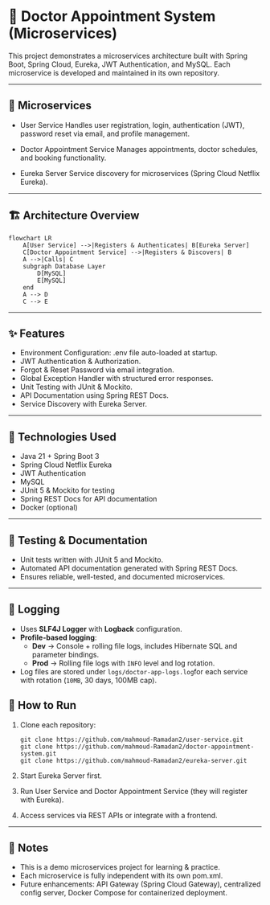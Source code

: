 # 🏥 Doctor Appointment System (Microservices)

This project demonstrates a microservices architecture built with Spring
Boot, Spring Cloud, Eureka, JWT Authentication, and MySQL.
Each microservice is developed and maintained in its own repository.

------------------------------------------------------------------------

## 📌 Microservices

-   User Service
    Handles user registration, login, authentication (JWT), password
    reset via email, and profile management.

-   Doctor Appointment Service
    Manages appointments, doctor schedules, and booking functionality.

-   Eureka Server
    Service discovery for microservices (Spring Cloud Netflix Eureka).

------------------------------------------------------------------------

## 🏗️ Architecture Overview

    flowchart LR
        A[User Service] -->|Registers & Authenticates| B[Eureka Server]
        C[Doctor Appointment Service] -->|Registers & Discovers| B
        A -->|Calls| C
        subgraph Database Layer
            D[MySQL]
            E[MySQL]
        end
        A --> D
        C --> E

------------------------------------------------------------------------

## ✨ Features

-   Environment Configuration: .env file auto-loaded at startup.
-   JWT Authentication & Authorization.
-   Forgot & Reset Password via email integration.
-   Global Exception Handler with structured error responses.
-   Unit Testing with JUnit & Mockito.
-   API Documentation using Spring REST Docs.
-   Service Discovery with Eureka Server.

------------------------------------------------------------------------

## 🚀 Technologies Used

-   Java 21 + Spring Boot 3
-   Spring Cloud Netflix Eureka
-   JWT Authentication
-   MySQL
-   JUnit 5 & Mockito for testing
-   Spring REST Docs for API documentation
-   Docker (optional)

------------------------------------------------------------------------

## 🧪 Testing & Documentation

-   Unit tests written with JUnit 5 and Mockito.
-   Automated API documentation generated with Spring REST Docs.
-   Ensures reliable, well-tested, and documented microservices.

------------------------------------------------------------------------

## 📜 Logging

- Uses **SLF4J Logger** with **Logback** configuration.  
- **Profile-based logging**:
  - **Dev** → Console + rolling file logs, includes Hibernate SQL and parameter bindings.  
  - **Prod** → Rolling file logs with `INFO` level and log rotation.  
- Log files are stored under `logs/doctor-app-logs.log`for each service with rotation (`10MB`, 30 days, 100MB cap).  


## 🎯 How to Run

1.  Clone each repository:

        git clone https://github.com/mahmoud-Ramadan2/user-service.git
        git clone https://github.com/mahmoud-Ramadan2/doctor-appointment-system.git
        git clone https://github.com/mahmoud-Ramadan2/eureka-server.git

2.  Start Eureka Server first.

3.  Run User Service and Doctor Appointment Service (they will register
    with Eureka).

4.  Access services via REST APIs or integrate with a frontend.

------------------------------------------------------------------------

## 📖 Notes

-   This is a demo microservices project for learning & practice.
-   Each microservice is fully independent with its own pom.xml.
-   Future enhancements: API Gateway (Spring Cloud Gateway), centralized
    config server, Docker Compose for containerized deployment.
